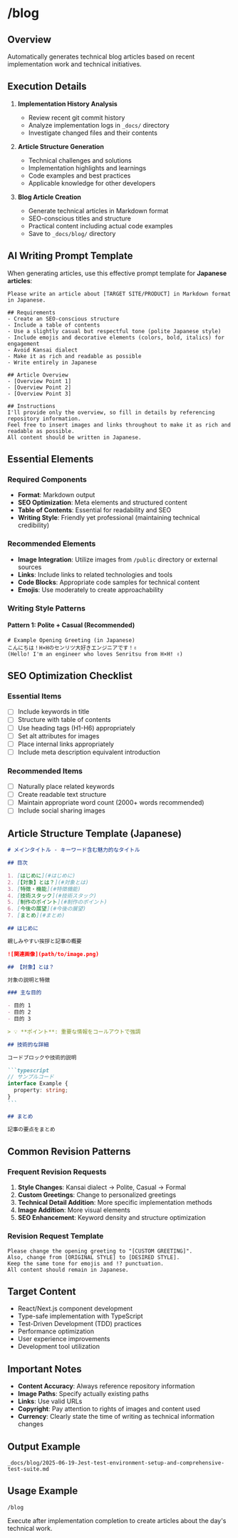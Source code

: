 # /blog

## Overview

Automatically generates technical blog articles based on recent implementation work and technical initiatives.

## Execution Details

1. **Implementation History Analysis**
   - Review recent git commit history
   - Analyze implementation logs in `_docs/` directory
   - Investigate changed files and their contents

2. **Article Structure Generation**
   - Technical challenges and solutions
   - Implementation highlights and learnings
   - Code examples and best practices
   - Applicable knowledge for other developers

3. **Blog Article Creation**
   - Generate technical articles in Markdown format
   - SEO-conscious titles and structure
   - Practical content including actual code examples
   - Save to `_docs/blog/` directory

## AI Writing Prompt Template

When generating articles, use this effective prompt template for **Japanese articles**:

```
Please write an article about [TARGET SITE/PRODUCT] in Markdown format in Japanese.

## Requirements
- Create an SEO-conscious structure
- Include a table of contents
- Use a slightly casual but respectful tone (polite Japanese style)
- Include emojis and decorative elements (colors, bold, italics) for engagement
- Avoid Kansai dialect
- Make it as rich and readable as possible
- Write entirely in Japanese

## Article Overview
- [Overview Point 1]
- [Overview Point 2] 
- [Overview Point 3]

## Instructions
I'll provide only the overview, so fill in details by referencing repository information.
Feel free to insert images and links throughout to make it as rich and readable as possible.
All content should be written in Japanese.
```

## Essential Elements

### Required Components
- **Format**: Markdown output
- **SEO Optimization**: Meta elements and structured content
- **Table of Contents**: Essential for readability and SEO
- **Writing Style**: Friendly yet professional (maintaining technical credibility)

### Recommended Elements
- **Image Integration**: Utilize images from `/public` directory or external sources
- **Links**: Include links to related technologies and tools
- **Code Blocks**: Appropriate code samples for technical content
- **Emojis**: Use moderately to create approachability

### Writing Style Patterns

#### Pattern 1: Polite + Casual (Recommended)
```
# Example Opening Greeting (in Japanese)
こんにちは！H×Hのセンリツ大好きエンジニアです！✌️
(Hello! I'm an engineer who loves Senritsu from H×H! ✌️)
```

## SEO Optimization Checklist

### Essential Items
- [ ] Include keywords in title
- [ ] Structure with table of contents
- [ ] Use heading tags (H1-H6) appropriately
- [ ] Set alt attributes for images
- [ ] Place internal links appropriately
- [ ] Include meta description equivalent introduction

### Recommended Items
- [ ] Naturally place related keywords
- [ ] Create readable text structure
- [ ] Maintain appropriate word count (2000+ words recommended)
- [ ] Include social sharing images

## Article Structure Template (Japanese)

````markdown
# メインタイトル - キーワード含む魅力的なタイトル

## 目次

1. [はじめに](#はじめに)
2. [【対象】とは？](#対象とは)
3. [特徴・機能](#特徴機能)
4. [技術スタック](#技術スタック)
5. [制作のポイント](#制作のポイント)
6. [今後の展望](#今後の展望)
7. [まとめ](#まとめ)

## はじめに

親しみやすい挨拶と記事の概要

![関連画像](path/to/image.png)

## 【対象】とは？

対象の説明と特徴

### 主な目的

- 目的 1
- 目的 2
- 目的 3

> 💡 **ポイント**: 重要な情報をコールアウトで強調

## 技術的な詳細

コードブロックや技術的説明

```typescript
// サンプルコード
interface Example {
  property: string;
}
```

## まとめ

記事の要点をまとめ
````

## Common Revision Patterns

### Frequent Revision Requests
1. **Style Changes**: Kansai dialect → Polite, Casual → Formal
2. **Custom Greetings**: Change to personalized greetings
3. **Technical Detail Addition**: More specific implementation methods
4. **Image Addition**: More visual elements
5. **SEO Enhancement**: Keyword density and structure optimization

### Revision Request Template
```
Please change the opening greeting to "[CUSTOM GREETING]".
Also, change from [ORIGINAL STYLE] to [DESIRED STYLE].
Keep the same tone for emojis and !? punctuation.
All content should remain in Japanese.
```

## Target Content

- React/Next.js component development
- Type-safe implementation with TypeScript
- Test-Driven Development (TDD) practices
- Performance optimization
- User experience improvements
- Development tool utilization

## Important Notes

- **Content Accuracy**: Always reference repository information
- **Image Paths**: Specify actually existing paths
- **Links**: Use valid URLs
- **Copyright**: Pay attention to rights of images and content used
- **Currency**: Clearly state the time of writing as technical information changes

## Output Example

```
_docs/blog/2025-06-19-Jest-test-environment-setup-and-comprehensive-test-suite.md
```

## Usage Example

```
/blog
```

Execute after implementation completion to create articles about the day's technical work.
